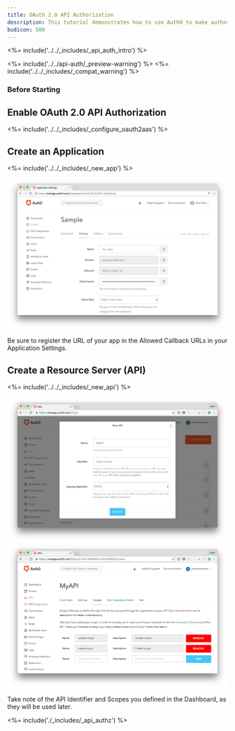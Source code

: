 ```yaml
---
title: OAuth 2.0 API Authorization
description: This tutorial demonstrates how to use Auth0 to make authorized API calls from your web app.
budicon: 500
---
```


<%= include('../../_includes/_api_auth_intro') %>

<%= include('../../api-auth/_preview-warning') %>
<%= include('../../_includes/_compat_warning') %>

### Before Starting

## Enable OAuth 2.0 API Authorization

<%= include('../../_includes/_configure_oauth2aas') %>

## Create an Application

<%= include('../../_includes/_new_app') %>

![App Dashboard](/media/articles/angularjs/app_dashboard.png)

Be sure to register the URL of your app in the Allowed Callback URLs in your Application Settings.

## Create a Resource Server (API)

<%= include('../../_includes/_new_api') %>

![Create API](/media/articles/api-auth/api-5.png)
![Update Scopes](/media/articles/api-auth/api-6.png)

Take note of the API Identifier and Scopes you defined in the Dashboard, as they will be used later.

<%= include('./_includes/_api_authz') %>